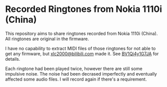 # Recorded Ringtones from Nokia 1110i (China) #

This repository aims to share ringtones recorded from Nokia 1110i (China). All ringtones are original in the firmware.

I have no capability to extract MIDI files of those ringtones for not able to get any firmware, but xlc2000@bilibili.com made it. See [BV1Qi4y1G7JA](https://www.bilibili.com/video/BV1Qi4y1G7JA) for details.

Each ringtone had been played twice, however there are still some impulsive noise. The noise had been decrased imperfectly and eventually affected some audio files. I will record again if there's a requirement.

